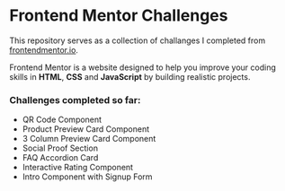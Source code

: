 # Frontend Mentor Challenges

This repository serves as a collection of challanges I completed from [frontendmentor.io](https://www.frontendmentor.io/). 

Frontend Mentor is a website designed to help you improve your coding skills in **HTML**, **CSS** and **JavaScript** by building realistic projects.

### Challenges completed so far:

- QR Code Component
- Product Preview Card Component
- 3 Column Preview Card Component
- Social Proof Section
- FAQ Accordion Card
- Interactive Rating Component
- Intro Component with Signup Form